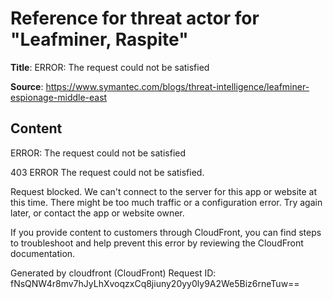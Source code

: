 # Reference for threat actor for "Leafminer, Raspite"

**Title**: ERROR: The request could not be satisfied

**Source**: https://www.symantec.com/blogs/threat-intelligence/leafminer-espionage-middle-east

## Content


ERROR: The request could not be satisfied

403 ERROR
The request could not be satisfied.

Request blocked.
We can't connect to the server for this app or website at this time. There might be too much traffic or a configuration error. Try again later, or contact the app or website owner.

If you provide content to customers through CloudFront, you can find steps to troubleshoot and help prevent this error by reviewing the CloudFront documentation.



Generated by cloudfront (CloudFront)
Request ID: fNsQNW4r8mv7hJyLhXvoqzxCq8jiuny20yy0ly9A2We5Biz6rneTuw==




